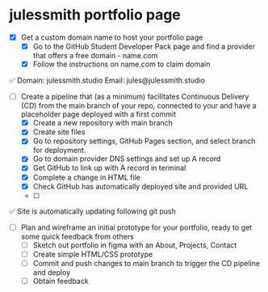 # julessmith portfolio page

- [x]  Get a custom domain name to host your portfolio page
    - [x]  Go to the GitHub Student Developer Pack page and find a provider that offers a free domain - name.com
    - [x]  Follow the instructions on name.com to claim domain

<aside>
✅ Domain: julessmith.studio
Email: jules@julessmith.studio

</aside>


- [ ]  Create a pipeline that (as a minimum) facilitates Continuous Delivery (CD) from the main branch of your repo, connected to your and have a placeholder page deployed with a first commit
    - [x]  Create a new repository with main branch
    - [x]  Create site files
    - [x]  Go to repository settings, GitHub Pages section, and select branch for deployment.
    - [x]  Go to domain provider DNS settings and set up A record
    - [x]  Get GitHub to link up with A record in terminal
    - [x]  Complete a change in HTML file
    - [x]  Check GitHub has automatically deployed site and provided URL
    - [ ]  
<aside>
✅ Site is automatically updating following git push
</aside>

        
- [ ]  Plan and wireframe an initial prototype for your portfolio, ready to get some quick feedback from others
    - [ ]  Sketch out portfolio in figma with an About, Projects, Contact
    - [ ]  Create simple HTML/CSS prototype
    - [ ]  Commit and push changes to main branch to trigger the CD pipeline and deploy
    - [ ]  Obtain feedback
